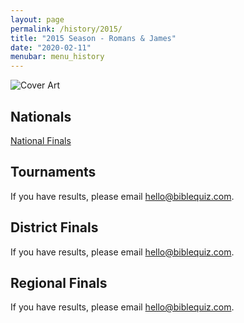 ```yaml
---
layout: page
permalink: /history/2015/
title: "2015 Season - Romans & James"
date: "2020-02-11"
menubar: menu_history
---
```


<img src="{% link assets/scripture-portions/2015.jpg %}" alt="Cover Art" style="max-height:400px" />

## Nationals

<a href="{% link _pages/history/2015/nationals.md %}" class="button is-primary">National Finals</a>

## Tournaments
If you have results, please email [hello@biblequiz.com](mailto:hello@biblequiz.com).

## District Finals
If you have results, please email [hello@biblequiz.com](mailto:hello@biblequiz.com).

## Regional Finals
If you have results, please email [hello@biblequiz.com](mailto:hello@biblequiz.com).